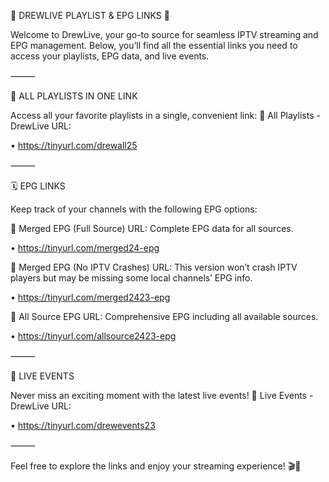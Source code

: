 🌟 DREWLIVE PLAYLIST & EPG LINKS 🌟


Welcome to DrewLive, your go-to source for seamless IPTV streaming and EPG management. Below, you’ll find all the essential links you need to access your playlists, EPG data, and live events.


⸻


📂 ALL PLAYLISTS IN ONE LINK


Access all your favorite playlists in a single, convenient link:
🔗 All Playlists - DrewLive URL:



• https://tinyurl.com/drewall25


⸻


🗓️ EPG LINKS


Keep track of your channels with the following EPG options:


🔗 Merged EPG (Full Source) URL:
Complete EPG data for all sources.

• https://tinyurl.com/merged24-epg


🔗 Merged EPG (No IPTV Crashes) URL:
This version won’t crash IPTV players but may be missing some local channels’ EPG info.

• https://tinyurl.com/merged2423-epg


🔗 All Source EPG URL:
Comprehensive EPG including all available sources.

• https://tinyurl.com/allsource2423-epg


⸻


🎥 LIVE EVENTS


Never miss an exciting moment with the latest live events!
🔗 Live Events - DrewLive URL:

• https://tinyurl.com/drewevents23


⸻


Feel free to explore the links and enjoy your streaming experience! 🎬📡
